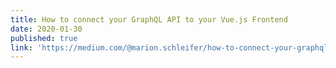 ```yaml
---
title: How to connect your GraphQL API to your Vue.js Frontend
date: 2020-01-30
published: true
link: 'https://medium.com/@marion.schleifer/how-to-connect-your-graphql-api-to-your-vuejs-frontend-61d8e8e455db'
---
```

